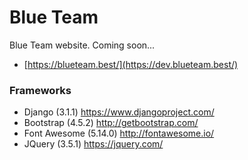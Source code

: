 # Blue Team

Blue Team website. Coming soon...

- [https://blueteam.best/](https://dev.blueteam.best/)

### Frameworks

- Django (3.1.1) https://www.djangoproject.com/
- Bootstrap (4.5.2) http://getbootstrap.com/
- Font Awesome (5.14.0) http://fontawesome.io/
- JQuery (3.5.1) https://jquery.com/
